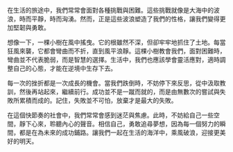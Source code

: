 在生活的旅途中，我們常常會面對各種挑戰與困難。這些挑戰就像是大海中的波浪，時而平靜，時而洶湧。然而，正是這些波浪塑造了我們的性格，讓我們變得更加堅韌與勇敢。

想像一下，一棵小樹在風中搖曳。它的根雖然不深，但卻牢牢地抓住了土地。每當狂風來襲，它都會彎曲而不折，直到風平浪靜。這棵小樹教會我們，面對困難時，彎曲並不代表脆弱，而是智慧的選擇。生活中，我們也應該學會靈活應對，適時調整自己的心態，才能在逆境中生存下去。

每一次的挫折都是一次成長的機會。當我們跌倒時，不妨停下來反思，從中汲取教訓，然後再站起來，繼續前行。成功並不是一蹴而就的，而是由無數次的嘗試與失敗所累積而成的。記住，失敗並不可怕，放棄才是最大的失敗。

在這個快節奏的社會中，我們常常會感到迷茫與焦慮。此時，不妨給自己一些空間，靜下心來，聆聽內心的聲音。相信自己，勇敢追尋夢想，因為每一個努力的瞬間，都是在為未來的成功鋪路。讓我們一起在生活的海洋中，乘風破浪，迎接更美好的明天。